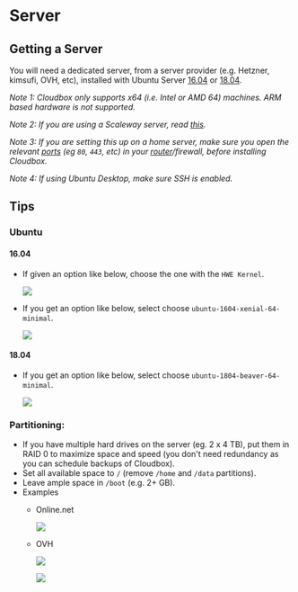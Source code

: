 # Server



## Getting a Server

You will need a dedicated server, from a server provider \(e.g. Hetzner, kimsufi, OVH, etc\), installed with Ubuntu Server [16.04](http://releases.ubuntu.com/16.04/) or [18.04](http://releases.ubuntu.com/18.04/).

_Note 1: Cloudbox only supports x64 \(i.e. Intel or AMD 64\) machines. ARM based hardware is not supported._

_Note 2: If you are using a Scaleway server, read_ [_this_](https://github.com/Cloudbox/Cloudbox/wiki/FAQ#if-you-are-using-a-scaleway-server)_._

_Note 3: If you are setting this up on a home server, make sure you open the relevant_ [_ports_](https://github.com/Cloudbox/Cloudbox/wiki/Reference%3A-Cloudbox-Ports) _\(eg `80`, `443`, etc\) in your_ [_router_](https://portforward.com/router.htm)_/firewall, before installing Cloudbox._

_Note 4: If using Ubuntu Desktop, make sure SSH is enabled._

## Tips

### Ubuntu

#### 16.04

* If given an option like below, choose the one with the `HWE Kernel`.

  ![](https://camo.githubusercontent.com/e254894c727e7240b62e1278f6b25228ac0c6438/68747470733a2f2f692e696d6775722e636f6d2f6e4243734439452e706e67)

* If you get an option like below, select choose `ubuntu-1604-xenial-64-minimal`.

  ![](https://camo.githubusercontent.com/0d4edc80e77917ce7e3a37f42b97861a6e6bfc33/68747470733a2f2f692e696d6775722e636f6d2f44635a4141574d2e706e67)

#### 18.04

* If you get an option like below, select choose `ubuntu-1804-beaver-64-minimal`.

  ![](https://camo.githubusercontent.com/0d4edc80e77917ce7e3a37f42b97861a6e6bfc33/68747470733a2f2f692e696d6775722e636f6d2f44635a4141574d2e706e67)

### Partitioning:

* If you have multiple hard drives on the server \(eg. 2 x 4 TB\), put them in RAID 0 to maximize space and speed \(you don't need redundancy as you can schedule backups of Cloudbox\).
* Set all available space to `/` \(remove `/home` and `/data` partitions\).
* Leave ample space in `/boot` \(e.g. 2+ GB\).
* Examples
  * Online.net

    ![](https://camo.githubusercontent.com/41dca2353eeaec84cafefb30ccdaca942ade1649/68747470733a2f2f692e696d6775722e636f6d2f3172444373347a2e706e67)

  * OVH

    ![](https://camo.githubusercontent.com/1d5acd3194dc6384815f0527789926e8086c6e70/68747470733a2f2f692e696d6775722e636f6d2f4752546a5176742e706e67)

    ![](https://camo.githubusercontent.com/7daec846c60e6ad368dbdf8de1f16a6c62cba9a4/68747470733a2f2f692e696d6775722e636f6d2f557152324743762e706e67)

